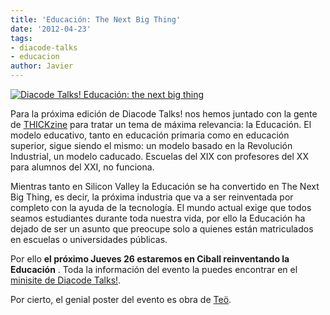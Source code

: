 ```yaml
---
title: 'Educación: The Next Big Thing'
date: '2012-04-23'
tags:
- diacode-talks
- educacion
author: Javier
---
```


[![Diacode Talks! Educación: the next big thing](https://diacode-blog.s3-eu-west-1.amazonaws.com/2012/04/talks_edu.jpg)](http://talks.diacode.com)

Para la próxima edición de Diacode Talks! nos hemos juntado con la gente de 
[THICKzine](http://thickzine.com) para tratar un tema de máxima relevancia: la Educación. El modelo educativo, tanto en educación primaria como en educación superior, sigue siendo el mismo: un modelo basado en la Revolución Industrial, un modelo caducado. Escuelas del XIX con profesores del XX para alumnos del XXI, no funciona.


Mientras tanto en Silicon Valley la Educación se ha convertido en 
The Next Big Thing, es decir, la próxima industria que va a ser reinventada por completo con la ayuda de la tecnología. El mundo actual exige que todos seamos estudiantes durante toda nuestra vida, por ello la Educación ha dejado de ser un asunto que preocupe solo a quienes están matriculados en escuelas o universidades públicas.

Por ello 
**el próximo Jueves 26 estaremos en Ciball reinventando la Educación**
. Toda la información del evento la puedes encontrar en el 
[minisite de Diacode Talks!](http://talks.diacode.com/).

Por cierto, el genial poster del evento es obra de 
[Teö](http://ilusteo.blogspot.com.es/).
